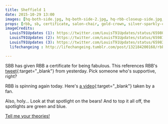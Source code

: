 ```yaml
---
title: Sheffield 1
date: 2015-10-29 13:00
images: [hq-both-side.jpg, hq-both-side-2.jpg, hq-rbb-closeup-side.jpg, hq-rbb-closeup.jpg, hq-sbb-closeup.jpg, hq-certificate.jpg, rbb-front-closeup.jpg, rbb-hq-closeup.jpg, rbb-closeup.jpg, sbb-hq-closeup.jpg, both-bright.jpg, opposite.jpg, certificate.png, certificate.jpg, feet-stickers.jpg, salon-sticker-hq-closeup.jpg, salon-sticker.jpg, salon-chair-sticker.jpg, boots-closeup.jpg, spotlight.jpg]
props: [rbb, sb, certificate, salon-chair, gold-crown, silver-sparkly-crown, bondage-gear, aviators, freddie-mustache, harley-jacket, rainbow-tshirt, heeled-black-boots, blue-happy-sticker, green-happy-sticker, leather-chaps, studded-black-choker, red-happy-sticker, jewelry-box-chair]
imageCredits:
  LouisT91Updates (1): https://twitter.com/LouisT91Updates/status/659809087803236352
  LouisT91Updates (2): https://twitter.com/LouisT91Updates/status/659816538539745280
  LouisT91Updates (3): https://twitter.com/LouisT91Updates/status/659831200593350657
  lifechangeing : http://lifechangeing.tumblr.com/post/132184200168/rbb-sbb-after-the-show-otra-sheffield-29th

---
```

SBB has given RBB a certificate for being fabulous. This references RBB's [tweet](https://twitter.com/Rbbsbbofficial/status/659420881018626048){:target="_blank"} from yesterday. Pick someone who's supportive, right?

RBB is spinning again today. Here's [a video](http://happy1days.tumblr.com/post/132161272373/ittybird-sheffield-1){:target="_blank"} taken by a fan.

Also, holy... Look at that spotlight on the bears! And to top it all off, the spotlights are green and blue.

[Tell me your theories!]({{site.baseurl}}contribute)
